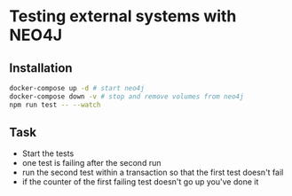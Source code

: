 # Testing external systems with NEO4J

## Installation
```bash
docker-compose up -d # start neo4j
docker-compose down -v # stop and remove volumes from neo4j
npm run test -- --watch
```

## Task
- Start the tests
- one test is failing after the second run
- run the second test within a transaction so that the first test doesn't fail
- if the counter of the first failing test doesn't go up you've done it
